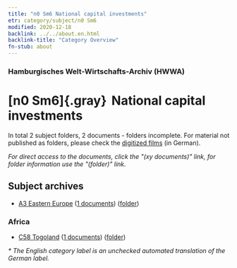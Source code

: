 ```yaml
---
title: "n0 Sm6 National capital investments"
etr: category/subject/n0 Sm6
modified: 2020-12-18
backlink: ../../about.en.html
backlink-title: "Category Overview"
fn-stub: about
---
```


### Hamburgisches Welt-Wirtschafts-Archiv (HWWA)
# [n0 Sm6]{.gray}&#8201; National capital investments&#160; 





In total 2 subject folders, 2 documents - folders incomplete.
For material not published as folders, please check the [digitized films](/film/h1_sh) (in German).

_For direct access to the documents, click the "(xy documents)" link, for folder information use the "(folder)" link._

## Subject archives


- [A3 Eastern Europe](../../../geo/about.en.html#A3) (<a href="https://dfg-viewer.de/show/?tx_dlf[id]=https://pm20.zbw.eu/mets/sh/1408xx/140896/1632xx/163245/public.mets.en.xml" target="_blank">1 documents</a>) ([folder](http://purl.org/pressemappe20/folder/sh/140896,163245))

### Africa

- [C58 Togoland](../../../geo/about.en.html#C58) (<a href="https://dfg-viewer.de/show/?tx_dlf[id]=https://pm20.zbw.eu/mets/sh/1414xx/141408/1632xx/163245/public.mets.en.xml" target="_blank">1 documents</a>) ([folder](http://purl.org/pressemappe20/folder/sh/141408,163245))


_* The English category label is an unchecked automated translation of the German label._

